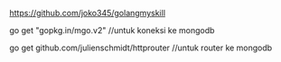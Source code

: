 https://github.com/joko345/golangmyskill

go get "gopkg.in/mgo.v2" //untuk koneksi ke mongodb

go get github.com/julienschmidt/httprouter //untuk router ke mongodb
